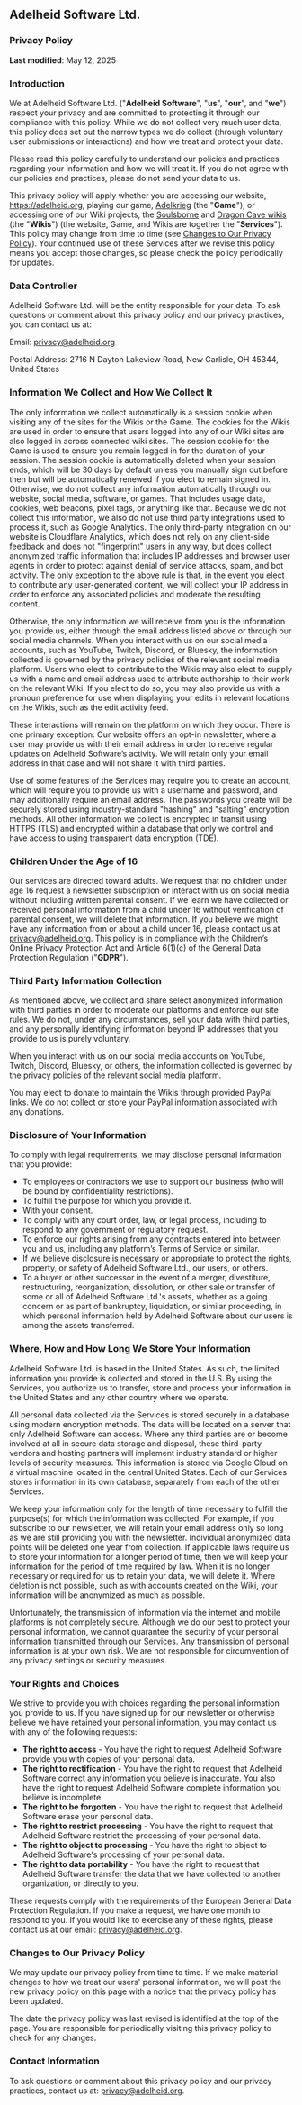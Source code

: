 ---
---

## Adelheid Software Ltd.

### Privacy Policy
**Last modified**: May 12, 2025

<div class="legal-format">

### __Introduction__
We at Adelheid Software Ltd. ("**Adelheid Software**", "**us**", "**our**", and "**we**") respect your privacy and are committed to protecting it through our compliance with this policy. While we do not collect very much user data, this policy does set out the narrow types we do collect (through voluntary user submissions or interactions) and how we treat and protect your data.

Please read this policy carefully to understand our policies and practices regarding your information and how we will treat it. If you do not agree with our policies and practices, please do not send your data to us.

This privacy policy will apply whether you are accessing our website, https://adelheid.org, playing our game, [Adelkrieg](https://adelkrieg.com/) (the "**Game**"), or accessing one of our Wiki projects, the [Soulsborne](https://soulsborne.wiki/) and [Dragon Cave wikis](https://dragcave.wiki/) (the "**Wikis**") (the website, Game, and Wikis are together the "**Services**"). This policy may change from time to time (see <a href='#changes-to-our-privacy-policy'>Changes to Our Privacy Policy</a>). Your continued use of these Services after we revise this policy means you accept those changes, so please check the policy periodically for updates.

### __Data Controller__
Adelheid Software Ltd. will be the entity responsible for your data. To ask questions or comment about this privacy policy and our privacy practices, you can contact us at:

Email: [privacy@adelheid.org](mailto:privacy@adelheid.org)

Postal Address: 2716 N Dayton Lakeview Road, New Carlisle, OH 45344, United States

### __Information We Collect and How We Collect It__
The only information we collect automatically is a session cookie when visiting any of the sites for the Wikis or the Game. The cookies for the Wikis are used in order to ensure that users logged into any of our Wiki sites are also logged in across connected wiki sites. The session cookie for the Game is used to ensure you remain logged in for the duration of your session. The session cookie is automatically deleted when your session ends, which will be 30 days by default unless you manually sign out before then but will be automatically renewed if you elect to remain signed in. Otherwise, we do not collect any information automatically through our website, social media, software, or games. That includes usage data, cookies, web beacons, pixel tags, or anything like that. Because we do not collect this information, we also do not use third party integrations used to process it, such as Google Analytics. The only third-party integration on our website is Cloudflare Analytics, which does not rely on any client-side feedback and does not "fingerprint" users in any way, but does collect anonymized traffic information that includes IP addresses and browser user agents in order to protect against denial of service attacks, spam, and bot activity. The only exception to the above rule is that, in the event you elect to contribute any user-generated content, we will collect your IP address in order to enforce any associated policies and moderate the resulting content.

Otherwise, the only information we will receive from you is the information you provide us, either through the email address listed above or through our social media channels. When you interact with us on our social media accounts, such as YouTube, Twitch, Discord, or Bluesky, the information collected is governed by the privacy policies of the relevant social media platform. Users who elect to contribute to the Wikis may also elect to supply us with a name and email address used to attribute authorship to their work on the relevant Wiki. If you elect to do so, you may also provide us with a pronoun preference for use when displaying your edits in relevant locations on the Wikis, such as the edit activity feed.

These interactions will remain on the platform on which they occur. There is one primary exception: Our website offers an opt-in newsletter, where a user may provide us with their email address in order to receive regular updates on Adelheid Software’s activity. We will retain only your email address in that case and will not share it with third parties.

Use of some features of the Services may require you to create an account, which will require you to provide us with a username and password, and may additionally require an email address. The passwords you create will be securely stored using industry-standard "hashing" and "salting" encryption methods. All other information we collect is encrypted in transit using HTTPS (TLS) and encrypted within a database that only we control and have access to using transparent data encryption (TDE).

### __Children Under the Age of 16__
Our services are directed toward adults. We request that no children under age 16 request a newsletter subscription or interact with us on social media without including written parental consent. If we learn we have collected or received personal information from a child under 16 without verification of parental consent, we will delete that information. If you believe we might have any information from or about a child under 16, please contact us at [privacy@adelheid.org](mailto:privacy@adelheid.org). This policy is in compliance with the Children’s Online Privacy Protection Act and Article 6(1)(c) of the General Data Protection Regulation ("**GDPR**").

### __Third Party Information Collection__
As mentioned above, we collect and share select anonymized information with third parties in order to moderate our platforms and enforce our site rules. We do not, under any circumstances, sell your data with third parties, and any personally identifying information beyond IP addresses that you provide to us is purely voluntary.

When you interact with us on our social media accounts on YouTube, Twitch, Discord, Bluesky, or others, the information collected is governed by the privacy policies of the relevant social media platform.

You may elect to donate to maintain the Wikis through provided PayPal links. We do not collect or store your PayPal information associated with any donations.

### __Disclosure of Your Information__
To comply with legal requirements, we may disclose personal information that you provide:
* To employees or contractors we use to support our business (who will be bound by confidentiality restrictions).
* To fulfill the purpose for which you provide it.
* With your consent.
* To comply with any court order, law, or legal process, including to respond to any government or regulatory request.
* To enforce our rights arising from any contracts entered into between you and us, including any platform’s Terms of Service or similar.
* If we believe disclosure is necessary or appropriate to protect the rights, property, or safety of Adelheid Software Ltd., our users, or others.
* To a buyer or other successor in the event of a merger, divestiture, restructuring, reorganization, dissolution, or other sale or transfer of some or all of Adelheid Software Ltd.'s assets, whether as a going concern or as part of bankruptcy, liquidation, or similar proceeding, in which personal information held by Adelheid Software about our users is among the assets transferred.

### __Where, How and How Long We Store Your Information__
Adelheid Software Ltd. is based in the United States. As such, the limited information you provide is collected and stored in the U.S. By using the Services, you authorize us to transfer, store and process your information in the United States and any other country where we operate.

All personal data collected via the Services is stored securely in a database using modern encryption methods. The data will be located on a server that only Adelheid Software can access. Where any third parties are or become involved at all in secure data storage and disposal, these third-party vendors and hosting partners will implement industry standard or higher levels of security measures. This information is stored via Google Cloud on a virtual machine located in the central United States. Each of our Services stores information in its own database, separately from each of the other Services.

We keep your information only for the length of time necessary to fulfill the purpose(s) for which the information was collected. For example, if you subscribe to our newsletter, we will retain your email address only so long as we are still providing you with the newsletter. Individual anonymized data points will be deleted one year from collection. If applicable laws require us to store your information for a longer period of time, then we will keep your information for the period of time required by law. When it is no longer necessary or required for us to retain your data, we will delete it. Where deletion is not possible, such as with accounts created on the Wiki, your information will be anonymized as much as possible.

Unfortunately, the transmission of information via the internet and mobile platforms is not completely secure. Although we do our best to protect your personal information, we cannot guarantee the security of your personal information transmitted through our Services. Any transmission of personal information is at your own risk. We are not responsible for circumvention of any privacy settings or security measures.

### __Your Rights and Choices__
We strive to provide you with choices regarding the personal information you provide to us. If you have signed up for our newsletter or otherwise believe we have retained your personal information, you may contact us with any of the following requests:

* **__The right to access__** - You have the right to request Adelheid Software provide you with copies of your personal data.
* **__The right to rectification__** - You have the right to request that Adelheid Software correct any information you believe is inaccurate. You also have the right to request Adelheid Software complete information you believe is incomplete.
* **__The right to be forgotten__** - You have the right to request that Adelheid Software erase your personal data.
* **__The right to restrict processing__** - You have the right to request that Adelheid Software restrict the processing of your personal data.
* **__The right to object to processing__** - You have the right to object to Adelheid Software's processing of your personal data.
* **__The right to data portability__** - You have the right to request that Adelheid Software transfer the data that we have collected to another organization, or directly to you.

These requests comply with the requirements of the European General Data Protection Regulation. If you make a request, we have one month to respond to you. If you would like to exercise any of these rights, please contact us at our email: [privacy@adelheid.org](mailto:privacy@adelheid.org).

### __Changes to Our Privacy Policy__
We may update our privacy policy from time to time. If we make material changes to how we treat our users' personal information, we will post the new privacy policy on this page with a notice that the privacy policy has been updated.

The date the privacy policy was last revised is identified at the top of the page. You are responsible for periodically visiting this privacy policy to check for any changes.

### __Contact Information__
To ask questions or comment about this privacy policy and our privacy practices, contact us at: [privacy@adelheid.org](mailto:privacy@adelheid.org).

</div>